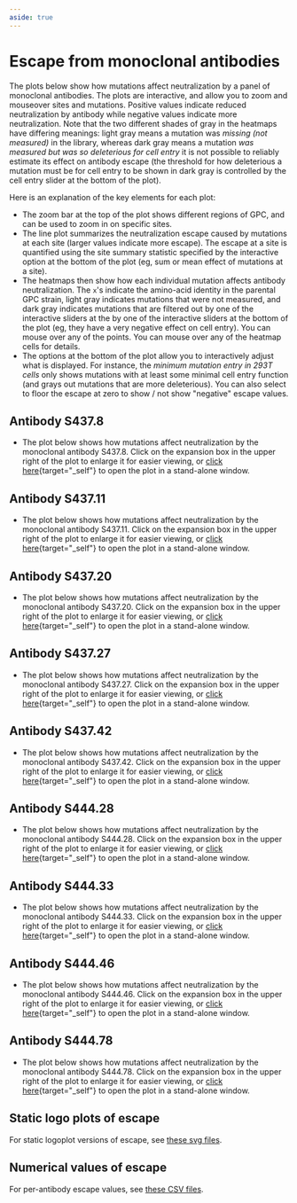 ```yaml
---
aside: true
---
```


# Escape from monoclonal antibodies

The plots below show how mutations affect neutralization by a panel of monoclonal antibodies. The plots are interactive, and allow you to zoom and mouseover sites and mutations. Positive values indicate reduced neutralization by antibody while negative values indicate more neutralization. Note that the two different shades of gray in the heatmaps have differing meanings: light gray means a mutation was *missing (not measured)* in the library, whereas dark gray means a mutation *was measured but was so deleterious for cell entry* it is not possible to reliably estimate its effect on antibody escape (the threshold for how deleterious a mutation must be for cell entry to be shown in dark gray is controlled by the cell entry slider at the bottom of the plot).

Here is an explanation of the key elements for each plot:
 - The zoom bar at the top of the plot shows different regions of GPC, and can be used to zoom in on specific sites.
 - The line plot summarizes the neutralization escape caused by mutations at each site (larger values indicate more escape). The escape at a site is quantified using the site summary statistic specified by the interactive option at the bottom of the plot (eg, sum or mean effect of mutations at a site).
 - The heatmaps then show how each individual mutation affects antibody neutralization. The `x`'s indicate the amino-acid identity in the parental GPC strain, light gray indicates mutations that were not measured, and dark gray indicates mutations that are filtered out by one of the interactive sliders at the by one of the interactive sliders at the bottom of the plot (eg, they have a very negative effect on cell entry). You can mouse over any of the points. You can mouse over any of the heatmap cells for details.
 - The options at the bottom of the plot allow you to interactively adjust what is displayed. For instance, 
   the *minimum mutation entry in 293T cells* only shows mutations with at least some minimal cell entry
   function (and grays out mutations that are more deleterious). You can also select to floor the escape at zero to show / not show "negative" escape values. 


## Antibody S437.8
- The plot below shows how mutations affect neutralization by the monoclonal antibody S437.8. Click on the expansion box in the upper right of the plot to enlarge it for easier viewing, or [click here](/htmls/S4378_mut_effect.html){target="_self"} to open the plot in a stand-alone window.

<Figure caption="Interactive plot showing effects of mutations on antibody S437.8 escape">
    <Altair :showShadow="true" :spec-url="'htmls/S4378_mut_effect.html'"></Altair>
</Figure>

## Antibody S437.11
- The plot below shows how mutations affect neutralization by the monoclonal antibody S437.11. Click on the expansion box in the upper right of the plot to enlarge it for easier viewing, or [click here](/htmls/S43711_mut_effect.html){target="_self"} to open the plot in a stand-alone window.

<Figure caption="Interactive plot showing effects of mutations on antibody S437.11 escape">
    <Altair :showShadow="true" :spec-url="'htmls/S43711_mut_effect.html'"></Altair>
</Figure>

## Antibody S437.20
- The plot below shows how mutations affect neutralization by the monoclonal antibody S437.20. Click on the expansion box in the upper right of the plot to enlarge it for easier viewing, or [click here](/htmls/S43720_mut_effect.html){target="_self"} to open the plot in a stand-alone window.

<Figure caption="Interactive plot showing effects of mutations on antibody S437.20 escape">
    <Altair :showShadow="true" :spec-url="'htmls/S43720_mut_effect.html'"></Altair>
</Figure>

## Antibody S437.27
- The plot below shows how mutations affect neutralization by the monoclonal antibody S437.27. Click on the expansion box in the upper right of the plot to enlarge it for easier viewing, or [click here](/htmls/S43727_mut_effect.html){target="_self"} to open the plot in a stand-alone window.

<Figure caption="Interactive plot showing effects of mutations on antibody S437.27 escape">
    <Altair :showShadow="true" :spec-url="'htmls/S43727_mut_effect.html'"></Altair>
</Figure>

## Antibody S437.42
- The plot below shows how mutations affect neutralization by the monoclonal antibody S437.42. Click on the expansion box in the upper right of the plot to enlarge it for easier viewing, or [click here](/htmls/S43742_mut_effect.html){target="_self"} to open the plot in a stand-alone window.

<Figure caption="Interactive plot showing effects of mutations on antibody S437.42 escape">
    <Altair :showShadow="true" :spec-url="'htmls/S43742_mut_effect.html'"></Altair>
</Figure>

## Antibody S444.28
- The plot below shows how mutations affect neutralization by the monoclonal antibody S444.28. Click on the expansion box in the upper right of the plot to enlarge it for easier viewing, or [click here](/htmls/S44428_mut_effect.html){target="_self"} to open the plot in a stand-alone window.

<Figure caption="Interactive plot showing effects of mutations on antibody S444.28 escape">
    <Altair :showShadow="true" :spec-url="'htmls/S44428_mut_effect.html'"></Altair>
</Figure>

## Antibody S444.33
- The plot below shows how mutations affect neutralization by the monoclonal antibody S444.33. Click on the expansion box in the upper right of the plot to enlarge it for easier viewing, or [click here](/htmls/S44433_mut_effect.html){target="_self"} to open the plot in a stand-alone window.

<Figure caption="Interactive plot showing effects of mutations on antibody S444.33 escape">
    <Altair :showShadow="true" :spec-url="'htmls/S44433_mut_effect.html'"></Altair>
</Figure>

## Antibody S444.46
- The plot below shows how mutations affect neutralization by the monoclonal antibody S444.46. Click on the expansion box in the upper right of the plot to enlarge it for easier viewing, or [click here](/htmls/S44446_mut_effect.html){target="_self"} to open the plot in a stand-alone window.

<Figure caption="Interactive plot showing effects of mutations on antibody S444.46 escape">
    <Altair :showShadow="true" :spec-url="'htmls/S44446_mut_effect.html'"></Altair>
</Figure>

## Antibody S444.78
- The plot below shows how mutations affect neutralization by the monoclonal antibody S444.78. Click on the expansion box in the upper right of the plot to enlarge it for easier viewing, or [click here](/htmls/S44478_mut_effect.html){target="_self"} to open the plot in a stand-alone window.

<Figure caption="Interactive plot showing effects of mutations on antibody S444.78 escape">
    <Altair :showShadow="true" :spec-url="'htmls/S44478_mut_effect.html'"></Altair>
</Figure>

## Static logo plots of escape

For static logoplot versions of escape, see [these svg files](https://github.com/dms-vep/LASV_Josiah_GP_DMS_Scripps_mABs/tree/main/results/escape_plots).

## Numerical values of escape

For per-antibody escape values, see [these CSV files](https://github.com/dms-vep/LASV_Josiah_GP_DMS_Scripps_mABs/tree/main/results/filtered_CSVs).